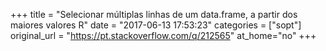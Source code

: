 +++
title = "Selecionar múltiplas linhas de um data.frame, a partir dos maiores valores R"
date = "2017-06-13 17:53:23"
categories = ["sopt"]
original_url = "https://pt.stackoverflow.com/q/212565"
at_home="no"
+++

